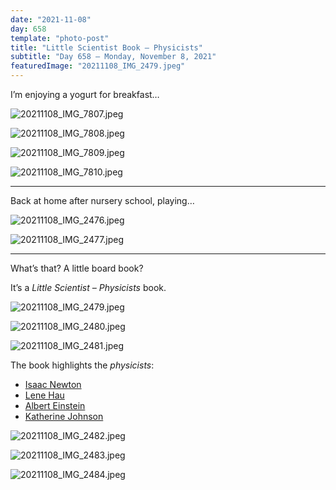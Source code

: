 ```yaml
---
date: "2021-11-08"
day: 658
template: "photo-post"
title: "Little Scientist Book – Physicists"
subtitle: "Day 658 – Monday, November 8, 2021"
featuredImage: "20211108_IMG_2479.jpeg"
---
```


I’m enjoying a yogurt for breakfast…

![20211108_IMG_7807.jpeg](20211108_IMG_7807.jpeg)

![20211108_IMG_7808.jpeg](20211108_IMG_7808.jpeg)

![20211108_IMG_7809.jpeg](20211108_IMG_7809.jpeg)

![20211108_IMG_7810.jpeg](20211108_IMG_7810.jpeg)

<hr />

Back at home after nursery school, playing…

![20211108_IMG_2476.jpeg](20211108_IMG_2476.jpeg)

![20211108_IMG_2477.jpeg](20211108_IMG_2477.jpeg)

<hr />

What’s that? A little board book?

It’s a *Little Scientist – Physicists* book.

![20211108_IMG_2479.jpeg](20211108_IMG_2479.jpeg)

![20211108_IMG_2480.jpeg](20211108_IMG_2480.jpeg)

![20211108_IMG_2481.jpeg](20211108_IMG_2481.jpeg)

The book highlights the *physicists*:

- <a href="https://en.wikipedia.org/wiki/Isaac_Newton">Isaac Newton</a>
- <a href="https://en.wikipedia.org/wiki/Lene_Hau">Lene Hau</a>
- <a href="https://en.wikipedia.org/wiki/Albert_Einstein">Albert Einstein</a>
- <a href="https://en.wikipedia.org/wiki/Katherine_Johnson">Katherine Johnson</a>

![20211108_IMG_2482.jpeg](20211108_IMG_2482.jpeg)

![20211108_IMG_2483.jpeg](20211108_IMG_2483.jpeg)

![20211108_IMG_2484.jpeg](20211108_IMG_2484.jpeg)
